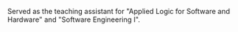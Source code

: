 Served as the teaching assistant for "Applied Logic for Software and Hardware" and "Software Engineering I".